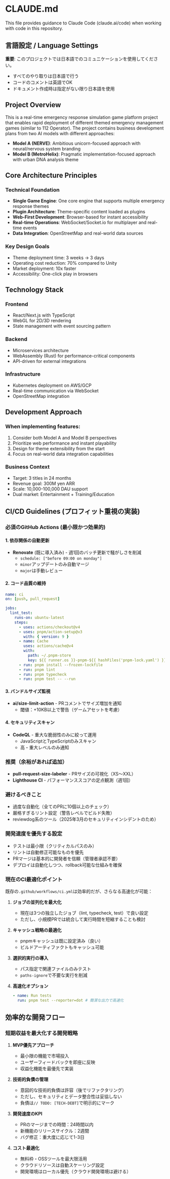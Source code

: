 # CLAUDE.md

This file provides guidance to Claude Code (claude.ai/code) when working with code in this repository.

## 言語設定 / Language Settings

**重要**: このプロジェクトでは日本語でのコミュニケーションを使用してください。

- すべてのやり取りは日本語で行う
- コードのコメントは英語でOK
- ドキュメント作成時は指定がない限り日本語を使用

## Project Overview

This is a real-time emergency response simulation game platform project that enables rapid deployment of different themed emergency management games (similar to 112 Operator). The project contains business development plans from two AI models with different approaches:

- **Model A (NERVE)**: Ambitious unicorn-focused approach with neural/nervous system branding
- **Model B (MetroHelix)**: Pragmatic implementation-focused approach with urban DNA analysis theme

## Core Architecture Principles

### Technical Foundation

- **Single Game Engine**: One core engine that supports multiple emergency response themes
- **Plugin Architecture**: Theme-specific content loaded as plugins
- **Web-First Development**: Browser-based for instant accessibility
- **Real-time Operations**: WebSocket/Socket.io for multiplayer and real-time events
- **Data Integration**: OpenStreetMap and real-world data sources

### Key Design Goals

- Theme deployment time: 3 weeks → 3 days
- Operating cost reduction: 70% compared to Unity
- Market deployment: 10x faster
- Accessibility: One-click play in browsers

## Technology Stack

### Frontend

- React/Next.js with TypeScript
- WebGL for 2D/3D rendering
- State management with event sourcing pattern

### Backend

- Microservices architecture
- WebAssembly (Rust) for performance-critical components
- API-driven for external integrations

### Infrastructure

- Kubernetes deployment on AWS/GCP
- Real-time communication via WebSocket
- OpenStreetMap integration

## Development Approach

### When implementing features:

1. Consider both Model A and Model B perspectives
2. Prioritize web performance and instant playability
3. Design for theme extensibility from the start
4. Focus on real-world data integration capabilities

### Business Context

- Target: 3 titles in 24 months
- Revenue goal: 300M yen ARR
- Scale: 10,000-100,000 DAU support
- Dual market: Entertainment + Training/Education

## CI/CD Guidelines (プロフィット重視の実装)

### 必須のGitHub Actions (最小限かつ効果的)

#### 1. 依存関係の自動更新

- **Renovate** (既に導入済み) - 週1回のバッチ更新で騒がしさを削減
  - `schedule: ["before 09:00 on monday"]`
  - `minor`アップデートのみ自動マージ
  - `major`は手動レビュー

#### 2. コード品質の維持

```yaml
name: ci
on: [push, pull_request]

jobs:
  lint_test:
    runs-on: ubuntu-latest
    steps:
      - uses: actions/checkout@v4
      - uses: pnpm/action-setup@v3
        with: { version: 9 }
      - name: Cache
        uses: actions/cache@v4
        with:
          path: ~/.pnpm-store
          key: ${{ runner.os }}-pnpm-${{ hashFiles('pnpm-lock.yaml') }}
      - run: pnpm install --frozen-lockfile
      - run: pnpm lint
      - run: pnpm typecheck
      - run: pnpm test -- --run
```

#### 3. バンドルサイズ監視

- **ai/size-limit-action** - PRコメントでサイズ増加を通知
  - 閾値：+10KB以上で警告（ゲームアセットを考慮）

#### 4. セキュリティスキャン

- **CodeQL** - 重大な脆弱性のみに絞って運用
  - JavaScriptとTypeScriptのみスキャン
  - 高・重大レベルのみ通知

### 推奨（余裕があれば追加）

- **pull-request-size-labeler** - PRサイズの可視化（XS〜XXL）
- **Lighthouse CI** - パフォーマンススコアの定点観測（週1回）

### 避けるべきこと

- 過度な自動化（全てのPRに10個以上のチェック）
- 厳格すぎるリント設定（警告レベルでビルド失敗）
- reviewdog系のツール（2025年3月のセキュリティインシデントのため）

### 開発速度を優先する設定

- テストは最小限（クリティカルパスのみ）
- リントは自動修正可能なものを優先
- PRマージは基本的に開発者を信頼（管理者承認不要）
- デプロイは自動化しつつ、rollback可能な仕組みを確保

### 現在のCI最適化ポイント

既存の`.github/workflows/ci.yml`は効率的だが、さらなる高速化が可能：

1. **ジョブの並列化を最大化**

   - 現在は3つの独立したジョブ（lint, typecheck, test）で良い設定
   - ただし、小規模PRでは統合して実行時間を短縮することも検討

2. **キャッシュ戦略の最適化**

   - pnpmキャッシュは既に設定済み（良い）
   - ビルドアーティファクトもキャッシュ可能

3. **選択的実行の導入**

   - パス指定で関連ファイルのみテスト
   - `paths-ignore`で不要な実行を削減

4. **高速化オプション**
   ```yaml
   - name: Run tests
     run: pnpm test --reporter=dot # 簡潔な出力で高速化
   ```

## 効率的な開発フロー

### 短期収益を最大化する開発戦略

1. **MVP優先アプローチ**

   - 最小限の機能で市場投入
   - ユーザーフィードバックを即座に反映
   - 収益化機能を最優先で実装

2. **技術的負債の管理**

   - 意図的な技術的負債は許容（後でリファクタリング）
   - ただし、セキュリティとデータ整合性は妥協しない
   - 負債は`// TODO: [TECH-DEBT]`で明示的にマーク

3. **開発速度のKPI**

   - PRのマージまでの時間：24時間以内
   - 新機能のリリースサイクル：2週間
   - バグ修正：重大度に応じて1-3日

4. **コスト最適化**
   - 無料枠・OSSツールを最大限活用
   - クラウドリソースは自動スケーリング設定
   - 開発環境はローカル優先（クラウド開発環境は避ける）
